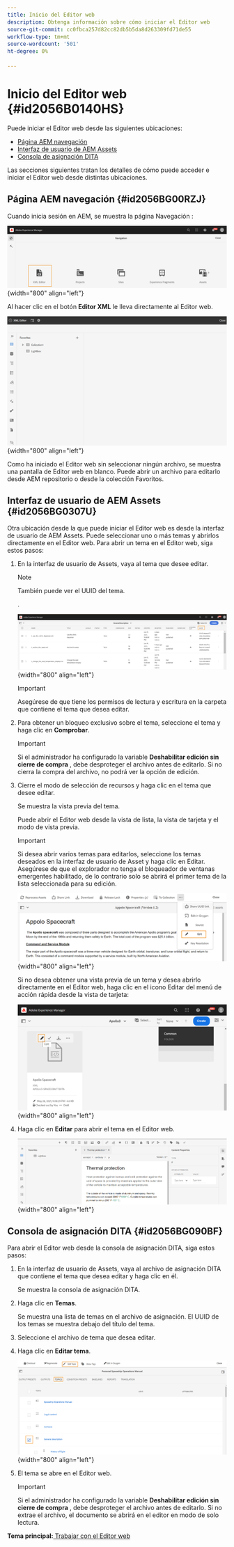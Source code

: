 ```yaml
---
title: Inicio del Editor web
description: Obtenga información sobre cómo iniciar el Editor web
source-git-commit: cc0fbca257d82cc82db5b5da8d263309fd71de55
workflow-type: tm+mt
source-wordcount: '501'
ht-degree: 0%

---
```



# Inicio del Editor web {#id2056B0140HS}

Puede iniciar el Editor web desde las siguientes ubicaciones:

- [Página AEM navegación](#id2056BG00RZJ)
- [Interfaz de usuario de AEM Assets](#id2056BG0307U)
- [Consola de asignación DITA](#id2056BG090BF)

Las secciones siguientes tratan los detalles de cómo puede acceder e iniciar el Editor web desde distintas ubicaciones.

## Página AEM navegación {#id2056BG00RZJ}

Cuando inicia sesión en AEM, se muestra la página Navegación :

![](images/web-editor-from-navigation-page_cs.png){width="800" align="left"}

Al hacer clic en el botón **Editor XML** le lleva directamente al Editor web.

![](images/web-editor-launch-page.png){width="800" align="left"}

Como ha iniciado el Editor web sin seleccionar ningún archivo, se muestra una pantalla de Editor web en blanco. Puede abrir un archivo para editarlo desde AEM repositorio o desde la colección Favoritos.

## Interfaz de usuario de AEM Assets {#id2056BG0307U}

Otra ubicación desde la que puede iniciar el Editor web es desde la interfaz de usuario de AEM Assets. Puede seleccionar uno o más temas y abrirlos directamente en el Editor web. Para abrir un tema en el Editor web, siga estos pasos:

1. En la interfaz de usuario de Assets, vaya al tema que desee editar.

   >[!NOTE]
   >
   > También puede ver el UUID del tema.

   .

   ![](images/assets_ui_with_uuid_cs.png){width="800" align="left"}

   >[!IMPORTANT]
   >
   > Asegúrese de que tiene los permisos de lectura y escritura en la carpeta que contiene el tema que desea editar.

1. Para obtener un bloqueo exclusivo sobre el tema, seleccione el tema y haga clic en **Comprobar**.

   >[!IMPORTANT]
   >
   > Si el administrador ha configurado la variable **Deshabilitar edición sin cierre de compra** , debe desproteger el archivo antes de editarlo. Si no cierra la compra del archivo, no podrá ver la opción de edición.

1. Cierre el modo de selección de recursos y haga clic en el tema que desee editar.

   Se muestra la vista previa del tema.

   Puede abrir el Editor web desde la vista de lista, la vista de tarjeta y el modo de vista previa.

   >[!IMPORTANT]
   >
   > Si desea abrir varios temas para editarlos, seleccione los temas deseados en la interfaz de usuario de Asset y haga clic en Editar. Asegúrese de que el explorador no tenga el bloqueador de ventanas emergentes habilitado, de lo contrario solo se abrirá el primer tema de la lista seleccionada para su edición.

   ![](images/edit-from-preview_cs.png){width="800" align="left"}

   Si no desea obtener una vista previa de un tema y desea abrirlo directamente en el Editor web, haga clic en el icono Editar del menú de acción rápida desde la vista de tarjeta:

   ![](images/edit-topic-from-quick-action_cs.png){width="800" align="left"}

1. Haga clic en **Editar** para abrir el tema en el Editor web.

   ![](images/edit-mode.png){width="800" align="left"}


## Consola de asignación DITA {#id2056BG090BF}

Para abrir el Editor web desde la consola de asignación DITA, siga estos pasos:

1. En la interfaz de usuario de Assets, vaya al archivo de asignación DITA que contiene el tema que desea editar y haga clic en él.

   Se muestra la consola de asignación DITA.

1. Haga clic en **Temas**.

   Se muestra una lista de temas en el archivo de asignación. El UUID de los temas se muestra debajo del título del tema.

1. Seleccione el archivo de tema que desea editar.

1. Haga clic en **Editar tema**.

   ![](images/edit-topics-map-console_cs.png){width="800" align="left"}

1. El tema se abre en el Editor web.

   >[!IMPORTANT]
   >
   > Si el administrador ha configurado la variable **Deshabilitar edición sin cierre de compra** , debe desproteger el archivo antes de editarlo. Si no extrae el archivo, el documento se abrirá en el editor en modo de solo lectura.


**Tema principal:**[ Trabajar con el Editor web](web-editor.md)

